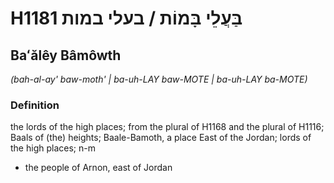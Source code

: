 # H1181 בַּעֲלֵי בָּמוֹת / בעלי במות

## Baʻălêy Bâmôwth

_(bah-al-ay' baw-moth' | ba-uh-LAY baw-MOTE | ba-uh-LAY ba-MOTE)_

### Definition

the lords of the high places; from the plural of H1168 and the plural of H1116; Baals of (the) heights; Baale-Bamoth, a place East of the Jordan; lords of the high places; n-m

- the people of Arnon, east of Jordan
